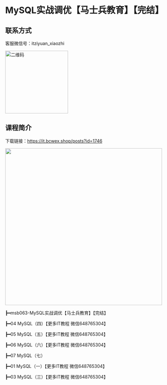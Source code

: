 # MySQL实战调优【马士兵教育】【完结】

## 联系方式

客服微信号：itziyuan_xiaozhi

<img src="https://ziyuanyun.oss-cn-guangzhou.aliyuncs.com/common/20240614073449/666b82192834a.jpg" width="200" height="200" alt="二维码">

## 课程简介

下载链接：https://it.bcwex.shop/posts?id=1746

<img src="https://ziyuanyun.oss-cn-guangzhou.aliyuncs.com/yun/20240515183524/66448fec7536b.jpg" width="500" alt="">

  ┣━msb063-MySQL实战调优【马士兵教育】【完结】

 ┣━04 MySQL（四）【更多IT教程 微信648765304】

 ┣━05 MySQL（五）【更多IT教程 微信648765304】

 ┣━06 MySQL（六）【更多IT教程 微信648765304】

 ┣━07 MySQL（七）

 ┣━01 MySQL（一）【更多IT教程 微信648765304】

 ┣━03 MySQL（三）【更多IT教程 微信648765304】

  